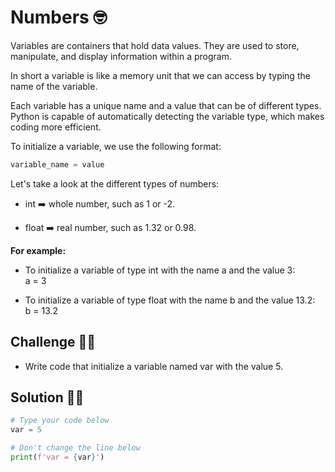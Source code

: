 # Numbers 🤓

Variables are containers that hold data values. They are used to store, manipulate, and display information within a program.

In short a variable is like a memory unit that we can access by typing the name of the variable. 

Each variable has a unique name and a value that can be of different types. Python is capable of automatically detecting the variable type, which makes coding more efficient.

To initialize a variable, we use the following format:

```py
variable_name = value
```

Let's take a look at the different types of numbers:

- int ➡️ whole number, such as 1 or -2.

- float ➡️ real number, such as 1.32 or 0.98.

**For example:**

- To initialize a variable of type int with the name a and the value 3:  
a = 3  

- To initialize a variable of type float with the name b and the value 13.2:  
b = 13.2  



## Challenge 🤔🤔

- Write code that initialize a variable named var with the value 5.

## Solution  🤗🤗

```py
# Type your code below
var = 5

# Don't change the line below
print(f'var = {var}')

```
